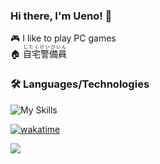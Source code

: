 ### Hi there, I'm Ueno! 👋

🎮 I like to play PC games   
🏠 <ruby>自宅警備員<rt>じたくけいびいん</rt></ruby>

### 🛠️ Languages/Technologies
![My Skills](https://skillicons.dev/icons?i=js,ts,nodejs,rust)

[![wakatime](https://wakatime.com/badge/user/018c0866-7e22-4078-a16c-de0037255c85.svg)](https://wakatime.com/@018c0866-7e22-4078-a16c-de0037255c85)

[![](https://github-readme-stats.vercel.app/api/wakatime?username=Ueno)](https://wakatime.com/@018c0866-7e22-4078-a16c-de0037255c85)
